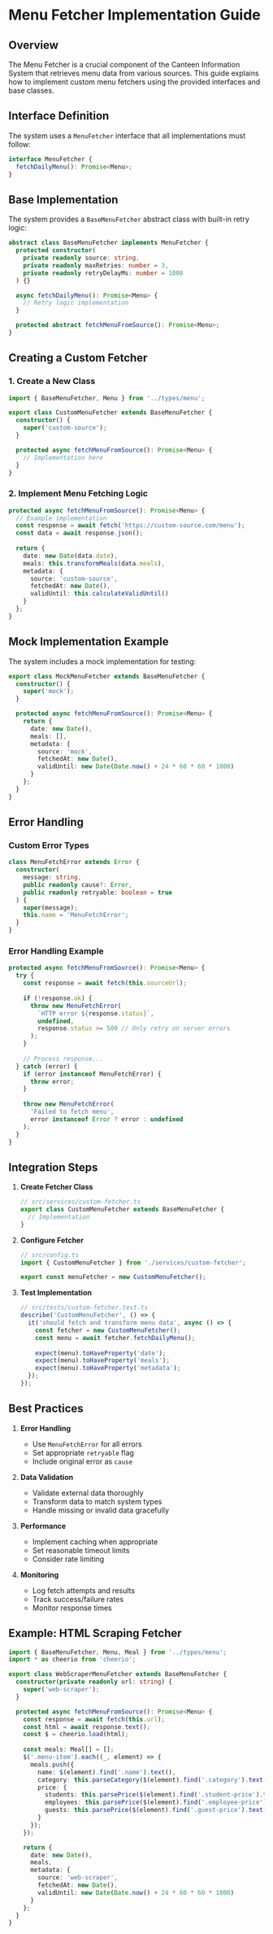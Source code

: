 # Menu Fetcher Implementation Guide

## Overview

The Menu Fetcher is a crucial component of the Canteen Information System that retrieves menu data from various sources. This guide explains how to implement custom menu fetchers using the provided interfaces and base classes.

## Interface Definition

The system uses a `MenuFetcher` interface that all implementations must follow:

```typescript
interface MenuFetcher {
  fetchDailyMenu(): Promise<Menu>;
}
```

## Base Implementation

The system provides a `BaseMenuFetcher` abstract class with built-in retry logic:

```typescript
abstract class BaseMenuFetcher implements MenuFetcher {
  protected constructor(
    private readonly source: string,
    private readonly maxRetries: number = 3,
    private readonly retryDelayMs: number = 1000
  ) {}

  async fetchDailyMenu(): Promise<Menu> {
    // Retry logic implementation
  }

  protected abstract fetchMenuFromSource(): Promise<Menu>;
}
```

## Creating a Custom Fetcher

### 1. Create a New Class

```typescript
import { BaseMenuFetcher, Menu } from '../types/menu';

export class CustomMenuFetcher extends BaseMenuFetcher {
  constructor() {
    super('custom-source');
  }

  protected async fetchMenuFromSource(): Promise<Menu> {
    // Implementation here
  }
}
```

### 2. Implement Menu Fetching Logic

```typescript
protected async fetchMenuFromSource(): Promise<Menu> {
  // Example implementation
  const response = await fetch('https://custom-source.com/menu');
  const data = await response.json();
  
  return {
    date: new Date(data.date),
    meals: this.transformMeals(data.meals),
    metadata: {
      source: 'custom-source',
      fetchedAt: new Date(),
      validUntil: this.calculateValidUntil()
    }
  };
}
```

## Mock Implementation Example

The system includes a mock implementation for testing:

```typescript
export class MockMenuFetcher extends BaseMenuFetcher {
  constructor() {
    super('mock');
  }

  protected async fetchMenuFromSource(): Promise<Menu> {
    return {
      date: new Date(),
      meals: [],
      metadata: {
        source: 'mock',
        fetchedAt: new Date(),
        validUntil: new Date(Date.now() + 24 * 60 * 60 * 1000)
      }
    };
  }
}
```

## Error Handling

### Custom Error Types

```typescript
class MenuFetchError extends Error {
  constructor(
    message: string,
    public readonly cause?: Error,
    public readonly retryable: boolean = true
  ) {
    super(message);
    this.name = 'MenuFetchError';
  }
}
```

### Error Handling Example

```typescript
protected async fetchMenuFromSource(): Promise<Menu> {
  try {
    const response = await fetch(this.sourceUrl);
    
    if (!response.ok) {
      throw new MenuFetchError(
        `HTTP error ${response.status}`,
        undefined,
        response.status >= 500 // Only retry on server errors
      );
    }
    
    // Process response...
  } catch (error) {
    if (error instanceof MenuFetchError) {
      throw error;
    }
    
    throw new MenuFetchError(
      'Failed to fetch menu',
      error instanceof Error ? error : undefined
    );
  }
}
```

## Integration Steps

1. **Create Fetcher Class**
   ```typescript
   // src/services/custom-fetcher.ts
   export class CustomMenuFetcher extends BaseMenuFetcher {
     // Implementation
   }
   ```

2. **Configure Fetcher**
   ```typescript
   // src/config.ts
   import { CustomMenuFetcher } from './services/custom-fetcher';

   export const menuFetcher = new CustomMenuFetcher();
   ```

3. **Test Implementation**
   ```typescript
   // src/tests/custom-fetcher.test.ts
   describe('CustomMenuFetcher', () => {
     it('should fetch and transform menu data', async () => {
       const fetcher = new CustomMenuFetcher();
       const menu = await fetcher.fetchDailyMenu();
       
       expect(menu).toHaveProperty('date');
       expect(menu).toHaveProperty('meals');
       expect(menu).toHaveProperty('metadata');
     });
   });
   ```

## Best Practices

1. **Error Handling**
   - Use `MenuFetchError` for all errors
   - Set appropriate `retryable` flag
   - Include original error as `cause`

2. **Data Validation**
   - Validate external data thoroughly
   - Transform data to match system types
   - Handle missing or invalid data gracefully

3. **Performance**
   - Implement caching when appropriate
   - Set reasonable timeout limits
   - Consider rate limiting

4. **Monitoring**
   - Log fetch attempts and results
   - Track success/failure rates
   - Monitor response times

## Example: HTML Scraping Fetcher

```typescript
import { BaseMenuFetcher, Menu, Meal } from '../types/menu';
import * as cheerio from 'cheerio';

export class WebScraperMenuFetcher extends BaseMenuFetcher {
  constructor(private readonly url: string) {
    super('web-scraper');
  }

  protected async fetchMenuFromSource(): Promise<Menu> {
    const response = await fetch(this.url);
    const html = await response.text();
    const $ = cheerio.load(html);
    
    const meals: Meal[] = [];
    $('.menu-item').each((_, element) => {
      meals.push({
        name: $(element).find('.name').text(),
        category: this.parseCategory($(element).find('.category').text()),
        price: {
          students: this.parsePrice($(element).find('.student-price').text()),
          employees: this.parsePrice($(element).find('.employee-price').text()),
          guests: this.parsePrice($(element).find('.guest-price').text())
        }
      });
    });

    return {
      date: new Date(),
      meals,
      metadata: {
        source: 'web-scraper',
        fetchedAt: new Date(),
        validUntil: new Date(Date.now() + 24 * 60 * 60 * 1000)
      }
    };
  }
}